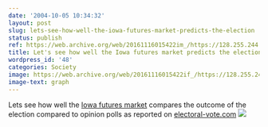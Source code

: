 ```yaml
---
date: '2004-10-05 10:34:32'
layout: post
slug: lets-see-how-well-the-iowa-futures-market-predicts-the-election
status: publish
ref: https://web.archive.org/web/20161116015422im_/https://128.255.244.60/graphs/Pres04_WTA.png
title: Let's see how well the Iowa futures market predicts the election.
wordpress_id: '48'
categories: Society
image: https://web.archive.org/web/20161116015422if_/https://128.255.244.60/graphs/Pres04_WTA.png
image-text: graph
---
```



Lets see how well the
[Iowa futures market](https://web.archive.org/web/20161116015422im_/https://128.255.244.60/graphs/Pres04_WTA.png)
compares the outcome of the election compared to opinion polls as reported on
[electoral-vote.com](https://web.archive.org/web/20050403105920/http://www.electoral-vote.com:80/info/graph.html)
![](https://web.archive.org/web/20050401022458im_/http://www.electoral-vote.com/graph.png)
